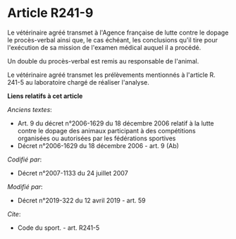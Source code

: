 # Article R241-9

Le vétérinaire agréé transmet à l'Agence française de lutte contre le dopage     le procès-verbal ainsi que, le cas échéant,
les conclusions qu'il tire pour l'exécution de sa mission de l'examen médical auquel il a procédé. 

Un double du procès-verbal est remis au responsable de l'animal. 

Le vétérinaire agréé transmet les prélèvements mentionnés à l'article R. 241-5 au laboratoire chargé de réaliser l'analyse.

**Liens relatifs à cet article**

_Anciens textes_:

  - Art. 9 du décret n°2006-1629 du 18 décembre 2006 relatif à la lutte contre le dopage des animaux participant à des compétitions organisées ou autorisées par les fédérations sportives
  - Décret n°2006-1629 du 18 décembre 2006 - art. 9 (Ab)

_Codifié par_:

  - Décret n°2007-1133 du 24 juillet 2007

_Modifié par_:

  - Décret n°2019-322 du 12 avril 2019 - art. 59

_Cite_:

  - Code du sport. - art. R241-5
